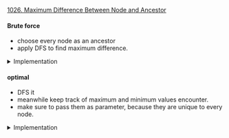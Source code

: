 [1026. Maximum Difference Between Node and Ancestor](https://leetcode.com/problems/maximum-difference-between-node-and-ancestor/)

#### Brute force

- choose every node as an ancestor
- apply DFS to find maximum difference.

<details>

<summary> Implementation </summary>

```cpp
/**
 * Definition for a binary tree node.
 * struct TreeNode {
 *     int val;
 *     TreeNode *left;
 *     TreeNode *right;
 *     TreeNode() : val(0), left(nullptr), right(nullptr) {}
 *     TreeNode(int x) : val(x), left(nullptr), right(nullptr) {}
 *     TreeNode(int x, TreeNode *left, TreeNode *right) : val(x), left(left), right(right) {}
 * };
 */
class Solution {
public:
    int ans = 0;
    void preOrder(TreeNode* root, int val) {
        if (root == nullptr) return;
        ans = max(ans, abs(val - root -> val));
        preOrder(root -> left, val);
        preOrder(root -> right, val);
    }
    int maxAncestorDiff(TreeNode* root) {
        queue<TreeNode*> qu;
        qu.push(root);

        while (!qu.empty()) {
            auto u = qu.front(); qu.pop();
            preOrder(u, u -> val);
            if (u->left) qu.push(u -> left);
            if (u->right) qu.push(u -> right);
        }
        return ans;
    }
};
```

</details>

#### optimal

- DFS it
- meanwhile keep track of maximum and minimum values encounter.
- make sure to pass them as parameter, because they are unique to every node.

<details>
<summary> Implementation </summary>

```cpp
/**
 * Definition for a binary tree node.
 * struct TreeNode {
 *     int val;
 *     TreeNode *left;
 *     TreeNode *right;
 *     TreeNode() : val(0), left(nullptr), right(nullptr) {}
 *     TreeNode(int x) : val(x), left(nullptr), right(nullptr) {}
 *     TreeNode(int x, TreeNode *left, TreeNode *right) : val(x), left(left), right(right) {}
 * };
 */
class Solution {
    public:
    int ans;
    void pre_order(TreeNode* root, int mx, int mn) {
        if (root == nullptr) return;

        mx = max(mx, root -> val);
        mn = min(mn, root -> val);

        ans = max(ans, abs(mx - mn));

        pre_order(root->left, mx, mn);
        pre_order(root->right, mx, mn);

    }
    int maxAncestorDiff(TreeNode* root) {
        ans = 0;
        pre_order(root, root->val, root->val);
        return ans;
    }
};

```

</details>
